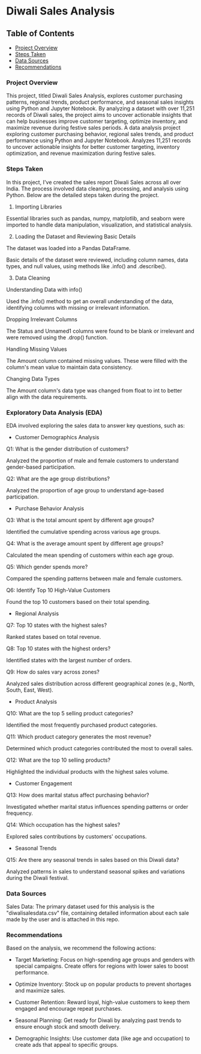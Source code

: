 # Diwali Sales Analysis

## Table of Contents

- [Project Overview](#project-overview)
- [Steps Taken](#steps-taken)
- [Data Sources](#data-sources)
- [Recommendations](#recommendations)

### Project Overview

This project, titled Diwali Sales Analysis, explores customer purchasing patterns, regional trends, product performance, and seasonal sales insights using Python and Jupyter Notebook. By analyzing a dataset with over 11,251 records of Diwali sales, the project aims to uncover actionable insights that can help businesses improve customer targeting, optimize inventory, and maximize revenue during festive sales periods.
A data analysis project exploring customer purchasing behavior, regional sales trends, and product performance using Python and Jupyter Notebook. Analyzes 11,251 records to uncover actionable insights for better customer targeting, inventory optimization, and revenue maximization during festive sales.

### Steps Taken

In this project, I've created the sales report Diwali Sales across all over India. The process involved data cleaning, processing, and analysis using Python. Below are the detailed steps taken during the project.

1. Importing Libraries

Essential libraries such as pandas, numpy, matplotlib, and seaborn were imported to handle data manipulation, visualization, and statistical analysis.

2. Loading the Dataset and Reviewing Basic Details

The dataset was loaded into a Pandas DataFrame.

Basic details of the dataset were reviewed, including column names, data types, and null values, using methods like .info() and .describe().

3. Data Cleaning

Understanding Data with info()

Used the .info() method to get an overall understanding of the data, identifying columns with missing or irrelevant information.

Dropping Irrelevant Columns

The Status and Unnamed1 columns were found to be blank or irrelevant and were removed using the .drop() function.

Handling Missing Values

The Amount column contained missing values. These were filled with the column's mean value to maintain data consistency.

Changing Data Types

The Amount column's data type was changed from float to int to better align with the data requirements.

### Exploratory Data Analysis (EDA)

EDA involved exploring the sales data to answer key questions, such as:

- Customer Demographics Analysis

Q1: What is the gender distribution of customers?

Analyzed the proportion of male and female customers to understand gender-based participation.

Q2: What are the age group distributions?

Analyzed the proportion of age group to understand age-based participation.

- Purchase Behavior Analysis

Q3: What is the total amount spent by different age groups?

Identified the cumulative spending across various age groups.

Q4: What is the average amount spent by different age groups?

Calculated the mean spending of customers within each age group.

Q5: Which gender spends more?

Compared the spending patterns between male and female customers.

Q6: Identify Top 10 High-Value Customers

Found the top 10 customers based on their total spending.

- Regional Analysis

Q7: Top 10 states with the highest sales?

Ranked states based on total revenue.

Q8: Top 10 states with the highest orders?

Identified states with the largest number of orders.

Q9: How do sales vary across zones?

Analyzed sales distribution across different geographical zones (e.g., North, South, East, West).

- Product Analysis

Q10: What are the top 5 selling product categories?

Identified the most frequently purchased product categories.

Q11: Which product category generates the most revenue?

Determined which product categories contributed the most to overall sales.

Q12: What are the top 10 selling products?

Highlighted the individual products with the highest sales volume.

- Customer Engagement

Q13: How does marital status affect purchasing behavior?

Investigated whether marital status influences spending patterns or order frequency.

Q14: Which occupation has the highest sales?

Explored sales contributions by customers' occupations.

- Seasonal Trends

Q15: Are there any seasonal trends in sales based on this Diwali data?

Analyzed patterns in sales to understand seasonal spikes and variations during the Diwali festival.

### Data Sources

Sales Data: The primary dataset used for this analysis is the "diwalisalesdata.csv" file, containing detailed information about each sale made by the user and is attached in this repo.

### Recommendations

Based on the analysis, we recommend the following actions:

- Target Marketing: Focus on high-spending age groups and genders with special campaigns. Create offers for regions with lower sales to boost performance.

- Optimize Inventory: Stock up on popular products to prevent shortages and maximize sales.

- Customer Retention: Reward loyal, high-value customers to keep them engaged and encourage repeat purchases.

- Seasonal Planning: Get ready for Diwali by analyzing past trends to ensure enough stock and smooth delivery.

- Demographic Insights: Use customer data (like age and occupation) to create ads that appeal to specific groups.
